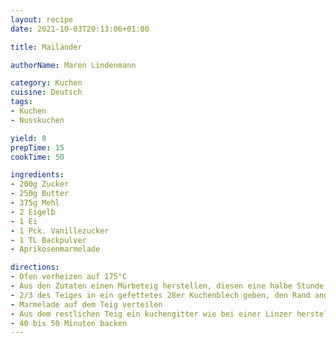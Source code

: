 ```yaml
---
layout: recipe
date: 2021-10-03T20:13:06+01:00

title: Mailänder

authorName: Maren Lindenmann

category: Kuchen
cuisine: Deutsch
tags:
- Kuchen
- Nusskuchen

yield: 8
prepTime: 15
cookTime: 50

ingredients:
- 200g Zucker
- 250g Butter
- 375g Mehl
- 2 Eigelb
- 1 Ei
- 1 Pck. Vanillezucker
- 1 TL Backpulver
- Aprikosenmarmelade

directions:
- Ofen vorheizen auf 175°C
- Aus den Zutaten einen Mürbeteig herstellen, diesen eine halbe Stunde im Kühlschrank ruhen lassen
- 2/3 des Teiges in ein gefettetes 28er Kuchenblech geben, den Rand andrücken
- Marmelade auf dem Teig verteilen
- Aus dem restlichen Teig ein kuchengitter wie bei einer Linzer herstellen und mit der Gabel andrücken
- 40 bis 50 Minuten backen
---
```

